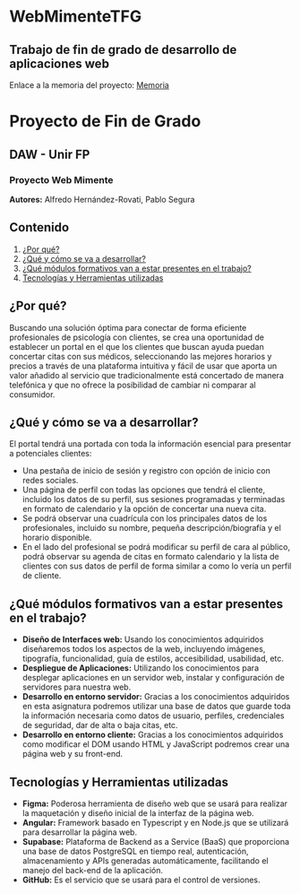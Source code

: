 # WebMimenteTFG
## Trabajo de fin de grado de desarrollo de aplicaciones web

Enlace a la memoria del proyecto: [Memoria](https://docs.google.com/document/d/1xlbxq4W2QZkIO-wqJGntp_NmTwPFQrYTtPU9-vdpk84/edit?usp=sharing)

# Proyecto de Fin de Grado
## DAW - Unir FP 
### Proyecto Web Mimente

**Autores:** Alfredo Hernández-Rovati, Pablo Segura

## Contenido

1. [¿Por qué?](#por-qu)
2. [¿Qué y cómo se va a desarrollar?](#qué-y-cómo-se-va-a-desarrollar)
3. [¿Qué módulos formativos van a estar presentes en el trabajo?](#qué-módulos-formativos-van-a-estar-presentes-en-el-trabajo)
4. [Tecnologías y Herramientas utilizadas](#tecnologías-y-herramientas-utilizadas)

## ¿Por qué?
Buscando una solución óptima para conectar de forma eficiente profesionales de psicología con clientes, se crea una oportunidad de establecer un portal en el que los clientes que buscan ayuda puedan concertar citas con sus médicos, seleccionando las mejores horarios y precios a través de una plataforma intuitiva y fácil de usar que aporta un valor añadido al servicio que tradicionalmente está concertado de manera telefónica y que no ofrece la posibilidad de cambiar ni comparar al consumidor.

## ¿Qué y cómo se va a desarrollar?
El portal tendrá una portada con toda la información esencial para presentar a potenciales clientes:

- Una pestaña de inicio de sesión y registro con opción de inicio con redes sociales.
- Una página de perfil con todas las opciones que tendrá el cliente, incluido los datos de su perfil, sus sesiones programadas y terminadas en formato de calendario y la opción de concertar una nueva cita.
- Se podrá observar una cuadrícula con los principales datos de los profesionales, incluido su nombre, pequeña descripción/biografía y el horario disponible.
- En el lado del profesional se podrá modificar su perfil de cara al público, podrá observar su agenda de citas en formato calendario y la lista de clientes con sus datos de perfil de forma similar a como lo vería un perfil de cliente.

## ¿Qué módulos formativos van a estar presentes en el trabajo?
- **Diseño de Interfaces web:** Usando los conocimientos adquiridos diseñaremos todos los aspectos de la web, incluyendo imágenes, tipografía, funcionalidad, guía de estilos, accesibilidad, usabilidad, etc.
- **Despliegue de Aplicaciones:** Utilizando los conocimientos para desplegar aplicaciones en un servidor web, instalar y configuración de servidores para nuestra web.
- **Desarrollo en entorno servidor:** Gracias a los conocimientos adquiridos en esta asignatura podremos utilizar una base de datos que guarde toda la información necesaria como datos de usuario, perfiles, credenciales de seguridad, dar de alta o baja citas, etc.
- **Desarrollo en entorno cliente:** Gracias a los conocimientos adquiridos como modificar el DOM usando HTML y JavaScript podremos crear una página web y su front-end.

## Tecnologías y Herramientas utilizadas
- **Figma:** Poderosa herramienta de diseño web que se usará para realizar la maquetación y diseño inicial de la interfaz de la página web.
- **Angular:** Framework basado en Typescript y en Node.js que se utilizará para desarrollar la página web.
- **Supabase:** Plataforma de Backend as a Service (BaaS) que proporciona una base de datos PostgreSQL en tiempo real, autenticación, almacenamiento y APIs generadas automáticamente, facilitando el manejo del back-end de la aplicación.
- **GitHub:** Es el servicio que se usará para el control de versiones.

